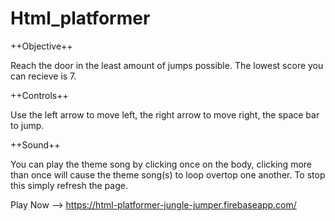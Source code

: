 # Html_platformer

++Objective++

Reach the door in the least amount of jumps possible. The lowest score you can recieve is 7.

++Controls++ 

Use the left arrow to move left, 
the right arrow to move right,
the space bar to jump. 

++Sound++

You can play the theme song by clicking once on the body, clicking more than once will cause the theme song(s) to loop overtop one another. To stop this simply refresh the page. 

Play Now --> https://html-platformer-jungle-jumper.firebaseapp.com/

